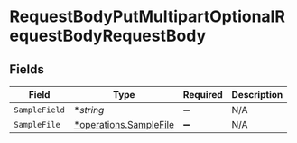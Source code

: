 # RequestBodyPutMultipartOptionalRequestBodyRequestBody


## Fields

| Field                                                                  | Type                                                                   | Required                                                               | Description                                                            |
| ---------------------------------------------------------------------- | ---------------------------------------------------------------------- | ---------------------------------------------------------------------- | ---------------------------------------------------------------------- |
| `SampleField`                                                          | **string*                                                              | :heavy_minus_sign:                                                     | N/A                                                                    |
| `SampleFile`                                                           | [*operations.SampleFile](../../../pkg/models/operations/samplefile.md) | :heavy_minus_sign:                                                     | N/A                                                                    |